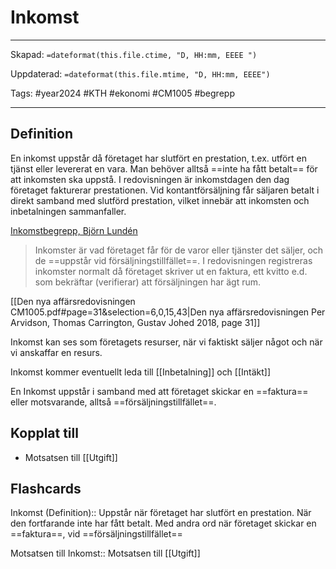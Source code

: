 # Inkomst

---
Skapad: `=dateformat(this.file.ctime, "D, HH:mm, EEEE ")`

Uppdaterad: `=dateformat(this.file.mtime, "D, HH:mm, EEEE")`

Tags: #year2024 #KTH #ekonomi #CM1005 #begrepp

---

## Definition

En inkomst uppstår då företaget har slutfört en prestation, t.ex. utfört en tjänst eller levererat en vara. Man behöver alltså ==inte ha fått betalt== för att inkomsten ska uppstå. I redovisningen är inkomstdagen den dag företaget fakturerar prestationen. Vid kontantförsäljning får säljaren betalt i direkt samband med slutförd prestation, vilket innebär att inkomsten och inbetalningen sammanfaller.

[Inkomstbegrepp, Björn Lundén](https://www.bjornlunden.se/f%C3%B6retagande/inkomstbegrepp__301)

> Inkomster är vad företaget får för de varor eller tjänster det säljer, och de ==uppstår vid försäljningstillfället==. I redovisningen registreras inkomster normalt då företaget skriver ut en faktura, ett kvitto e.d. som bekräftar (verifierar) att försäljningen har ägt rum.

[[Den nya affärsredovisningen CM1005.pdf#page=31&selection=6,0,15,43|Den nya affärsredovisningen Per Arvidson, Thomas Carrington, Gustav Johed 2018, page 31]]

Inkomst kan ses som företagets resurser, när vi faktiskt säljer något och när vi anskaffar en resurs.

Inkomst kommer eventuellt leda till [[Inbetalning]] och [[Intäkt]]

En Inkomst uppstår i samband med att företaget skickar en ==faktura== eller motsvarande, alltså ==försäljningstillfället==.

## Kopplat till

- Motsatsen till [[Utgift]]

## Flashcards

Inkomst (Definition):: Uppstår när företaget har slutfört en prestation. När den fortfarande inte har fått betalt. Med andra ord när företaget skickar en ==faktura==, vid ==försäljningstillfället==
<!--SR:!2024-02-23,17,250!2024-02-24,19,270-->

Motsatsen till Inkomst:: Motsatsen till [[Utgift]]
<!--SR:!2024-03-28,42,270!2024-03-16,36,290-->
